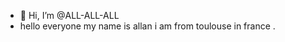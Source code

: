 - 👋 Hi, I’m @ALL-ALL-ALL
- hello everyone my name is allan i am from toulouse in france . 


<!---
ALL-ALL-ALL/ALL-ALL-ALL is a ✨ special ✨ repository because its `README.md` (this file) appears on your GitHub profile.
You can click the Preview link to take a look at your changes.
--->
